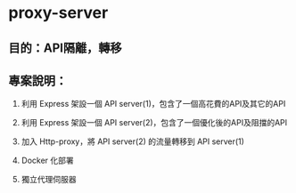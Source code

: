# proxy-server

## 目的：API隔離，轉移

## 專案說明：

  1. 利用 Express 架設一個 API server(1)，包含了一個高花費的API及其它的API

  2. 利用 Express 架設一個 API server(2)，包含了一個優化後的API及阻擋的API

  3. 加入 Http-proxy，將 API server(2) 的流量轉移到 API server(1)

  4. Docker 化部署

  5. 獨立代理伺服器

